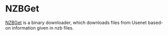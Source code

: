 # NZBGet

[NZBGet](https://github.com/nzbgetcom/nzbget) is a binary downloader, which downloads files from Usenet based-on information given in nzb files.
